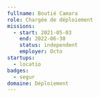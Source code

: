 ```yaml
---
fullname: Boutié Camara
role: Chargée de déploiement
missions:
  - start: 2021-05-03
    end: 2022-06-30
    status: independent
    employer: Octo
startups:
  - locatio
badges:
  - segur
domaine: Déploiement
---
```


